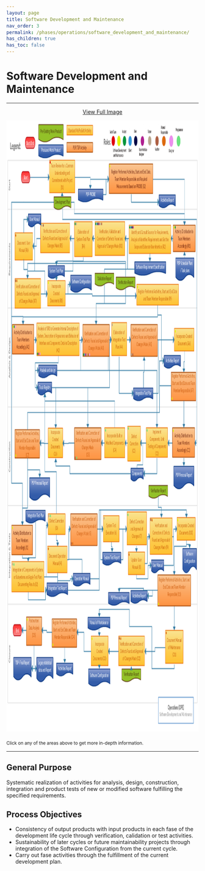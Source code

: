 ```yaml
---
layout: page
title: Software Development and Maintenance
nav_order: 3
permalink: /phases/operations/software_development_and_maintenance/
has_children: true
has_toc: false
---
```


<head>
<script src="http://ajax.googleapis.com/ajax/libs/jquery/1.10.2/jquery.min.js"></script>
<script src="/assets/js/jquery.rwdImageMaps.min.js"></script>
</head>

# Software Development and Maintenance

<hr>

<p style="text-align:center;"><a href="/images/software_development_and_maintenance.png" target="_blank">View Full Image</a></p>

<div>
   <img src="/images/software_development_and_maintenance.png" width="1500" height="1598" usemap="#spa" alt="" />
   <map name="spa">
     <area target="" alt="" title="" href="/phases/operations/software_development_and_maintenance/start/s1/" coords="337,103,534,191" shape="rect">
    <area target="" alt="" title="" href="/phases/operations/software_development_and_maintenance/start/s2/" coords="802,113,1142,192" shape="rect">
    <area target="" alt="" title="" href="/phases/operations/software_development_and_maintenance/requirements/r1/" coords="1303,276,1475,343" shape="rect">
    <area target="" alt="" title="" href="/phases/operations/software_development_and_maintenance/requirements/r2/" coords="957,276,1283,347" shape="rect">
    <area target="" alt="" title="" href="/phases/operations/software_development_and_maintenance/requirements/r3/" coords="689,264,924,354" shape="rect">
    <area target="" alt="" title="" href="/phases/operations/software_development_and_maintenance/requirements/r4/" coords="531,264,669,355" shape="rect">
    <area target="" alt="" title="" href="/phases/operations/software_development_and_maintenance/requirements/r5/" coords="268,269,494,346" shape="rect">
    <area target="" alt="" title="" href="/phases/operations/software_development_and_maintenance/requirements/r6/" coords="66,294,205,366" shape="rect">
    <area target="" alt="" title="" href="/phases/operations/software_development_and_maintenance/requirements/r7/" coords="68,415,268,493" shape="rect">
    <area target="" alt="" title="" href="/phases/operations/software_development_and_maintenance/requirements/r8/" coords="321,419,458,486" shape="rect">
    <area target="" alt="" title="" href="/phases/operations/software_development_and_maintenance/requirements/r9/" coords="1016,429,1344,485" shape="rect">
    <area target="" alt="" title="" href="/phases/operations/software_development_and_maintenance/analysis_and_design/a1/" coords="45,535,215,612" shape="rect">
    <area target="" alt="" title="" href="/phases/operations/software_development_and_maintenance/analysis_and_design/a2/" coords="237,531,570,617" shape="rect">
    <area target="" alt="" title="" href="/phases/operations/software_development_and_maintenance/analysis_and_design/a3/" coords="596,537,806,616" shape="rect">
    <area target="" alt="" title="" href="/phases/operations/software_development_and_maintenance/analysis_and_design/a4/" coords="820,530,941,615" shape="rect">
    <area target="" alt="" title="" href="/phases/operations/software_development_and_maintenance/analysis_and_design/a5/" coords="971,535,1181,617" shape="rect">
    <area target="" alt="" title="" href="/phases/operations/software_development_and_maintenance/analysis_and_design/a6/" coords="1312,545,1464,603" shape="rect">
    <area target="" alt="" title="" href="/phases/operations/software_development_and_maintenance/analysis_and_design/a7/" coords="1287,661,1479,733" shape="rect">
    <area target="" alt="" title="" href="/phases/operations/software_development_and_maintenance/construction/c1/" coords="1296,806,1470,881" shape="rect">
    <area target="" alt="" title="" href="/phases/operations/software_development_and_maintenance/construction/c2/" coords="1091,806,1258,881" shape="rect">
    <area target="" alt="" title="" href="/phases/operations/software_development_and_maintenance/construction/c3/" coords="946,800,1047,890" shape="rect">
    <area target="" alt="" title="" href="/phases/operations/software_development_and_maintenance/construction/c4/" coords="765,804,924,881" shape="rect">
    <area target="" alt="" title="" href="/phases/operations/software_development_and_maintenance/construction/c5/" coords="531,804,739,886" shape="rect">
    <area target="" alt="" title="" href="/phases/operations/software_development_and_maintenance/construction/c6/" coords="326,806,440,884" shape="rect">
    <area target="" alt="" title="" href="/phases/operations/software_development_and_maintenance/construction/c7/" coords="65,807,260,885" shape="rect">
    <area target="" alt="" title="" href="/phases/operations/software_development_and_maintenance/test_and_integration/i1/" coords="41,1060,204,1138" shape="rect">
    <area target="" alt="" title="" href="/phases/operations/software_development_and_maintenance/test_and_integration/i2/" coords="42,1154,294,1234" shape="rect">
    <area target="" alt="" title="" href="/phases/operations/software_development_and_maintenance/test_and_integration/i3/" coords="325,1028,460,1084" shape="rect">
    <area target="" alt="" title="" href="/phases/operations/software_development_and_maintenance/test_and_integration/i4/" coords="321,1114,474,1183" shape="rect">
    <area target="" alt="" title="" href="/phases/operations/software_development_and_maintenance/test_and_integration/i5/" coords="501,1030,709,1112" shape="rect">
    <area target="" alt="" title="" href="/phases/operations/software_development_and_maintenance/test_and_integration/i6/" coords="755,1035,881,1104" shape="rect">
    <area target="" alt="" title="" href="/phases/operations/software_development_and_maintenance/test_and_integration/i7/" coords="941,1024,1095,1110" shape="rect">
    <area target="" alt="" title="" href="/phases/operations/software_development_and_maintenance/test_and_integration/i8/" coords="951,1130,1081,1189" shape="rect">
    <area target="" alt="" title="" href="/phases/operations/software_development_and_maintenance/test_and_integration/i9/" coords="1121,1041,1296,1136" shape="rect">
    <area target="" alt="" title="" href="/phases/operations/software_development_and_maintenance/test_and_integration/i10/" coords="1330,1039,1476,1098" shape="rect">
    <area target="" alt="" title="" href="/phases/operations/software_development_and_maintenance/test_and_integration/i11/" coords="1182,1189,1440,1271" shape="rect">
    <area target="" alt="" title="" href="/phases/operations/software_development_and_maintenance/closure/cl1/" coords="1240,1333,1379,1419" shape="rect">
    <area target="" alt="" title="" href="/phases/operations/software_development_and_maintenance/closure/cl2/" coords="876,1350,1079,1427" shape="rect">
    <area target="" alt="" title="" href="/phases/operations/software_development_and_maintenance/closure/cl3/" coords="661,1350,795,1427" shape="rect">
    <area target="" alt="" title="" href="/phases/operations/software_development_and_maintenance/closure/cl4/" coords="356,1305,549,1377" shape="rect">
    <area target="" alt="" title="" href="/phases/operations/software_development_and_maintenance/closure/cl5/" coords="156,1300,274,1374" shape="rect">
   </map>
</div>

<script>$(document).ready(function(e) {	$('img[usemap]').rwdImageMaps();});</script>

<sub>Click on any of the areas above to get more in-depth information.</sub>

<hr>

## General Purpose
Systematic realization of activities for analysis, design, construction, integration and product tests of new or modified software fulfilling the specified requirements.

## Process Objectives
* Consistency of output products with input products in each fase of the development life cycle through verification, calidation or test activities.
* Sustainability of later cycles or future maintainability projects through integration of the Software Configuration from the current cycle.
* Carry out fase activities through the fulfillment of the current development plan.